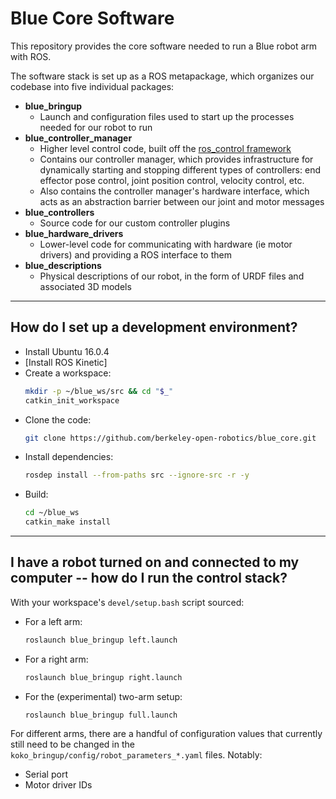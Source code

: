 # Blue Core Software
This repository provides the core software needed to run a Blue robot arm with ROS.

The software stack is set up as a ROS metapackage, which organizes our codebase into five individual packages:
- **blue_bringup**
  - Launch and configuration files used to start up the processes needed for our robot to run
- **blue_controller_manager**
  - Higher level control code, built off the [ros_control framework](http://wiki.ros.org/ros_control)
  - Contains our controller manager, which provides infrastructure for dynamically starting and stopping different types of controllers: end effector pose control, joint position control, velocity control, etc.
  - Also contains the controller manager's hardware interface, which acts as an abstraction barrier between our joint and motor messages
- **blue_controllers**
  - Source code for our custom controller plugins
- **blue_hardware_drivers**
  - Lower-level code for communicating with hardware (ie motor drivers) and providing a ROS interface to them
- **blue_descriptions**
  - Physical descriptions of our robot, in the form of URDF files and associated 3D models

-----

## How do I set up a development environment?

- Install Ubuntu 16.0.4
- [Install ROS Kinetic]
- Create a workspace:
  ```bash
  mkdir -p ~/blue_ws/src && cd "$_"
  catkin_init_workspace
  ```
- Clone the code:
  ```bash
  git clone https://github.com/berkeley-open-robotics/blue_core.git
  ```
- Install dependencies:
  ```bash
  rosdep install --from-paths src --ignore-src -r -y
  ```
- Build:
  ```bash
  cd ~/blue_ws
  catkin_make install
  ```

-----

## I have a robot turned on and connected to my computer -- how do I run the control stack?

With your workspace's `devel/setup.bash` script sourced:
- For a left arm:
  ```bash
  roslaunch blue_bringup left.launch
  ``` 
- For a right arm:
  ```bash
  roslaunch blue_bringup right.launch
  ``` 
- For the (experimental) two-arm setup:
  ```bash
  roslaunch blue_bringup full.launch
  ```
  
For different arms, there are a handful of configuration values that currently still need to be changed in the `koko_bringup/config/robot_parameters_*.yaml` files. Notably:
- Serial port
- Motor driver IDs
